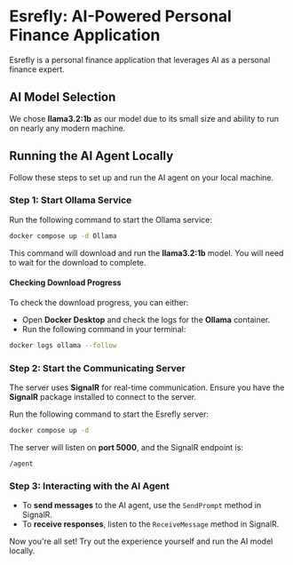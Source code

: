 # Esrefly: AI-Powered Personal Finance Application

Esrefly is a personal finance application that leverages AI as a personal finance expert.

## AI Model Selection
We chose **llama3.2:1b** as our model due to its small size and ability to run on nearly any modern machine.

## Running the AI Agent Locally
Follow these steps to set up and run the AI agent on your local machine.

### Step 1: Start Ollama Service
Run the following command to start the Ollama service:

```sh
docker compose up -d Ollama
```

This command will download and run the **llama3.2:1b** model. You will need to wait for the download to complete.

#### Checking Download Progress
To check the download progress, you can either:
- Open **Docker Desktop** and check the logs for the **Ollama** container.
- Run the following command in your terminal:

```sh
docker logs ollama --follow
```

### Step 2: Start the Communicating Server
The server uses **SignalR** for real-time communication. Ensure you have the **SignalR** package installed to connect to the server.

Run the following command to start the Esrefly server:

```sh
docker compose up -d
```

The server will listen on **port 5000**, and the SignalR endpoint is:

```
/agent
```

### Step 3: Interacting with the AI Agent
- To **send messages** to the AI agent, use the `SendPrompt` method in SignalR.
- To **receive responses**, listen to the `ReceiveMessage` method in SignalR.

Now you're all set! Try out the experience yourself and run the AI model locally.
